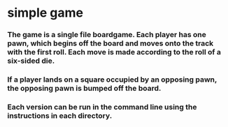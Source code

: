 # simple game 
### The game is a single file boardgame.  Each player has one pawn, which begins off the board and moves onto the track with the first roll.  Each move is made according to the roll of a six-sided die.  
### If a player lands on a square occupied by an opposing pawn, the opposing pawn is bumped off the board.
### Each version can be run in the command line using the instructions in each directory. 

